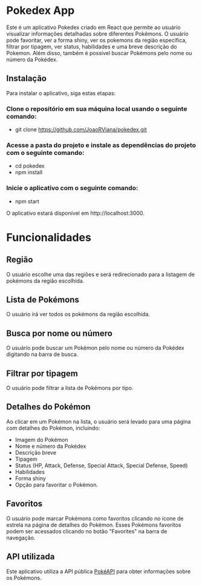 # Pokedex App

Este é um aplicativo Pokedex criado em React que permite ao usuário visualizar informações detalhadas sobre diferentes Pokémons. O usuário pode favoritar, ver a forma shiny, ver os pokemons da região específica, filtrar por tipagem, ver status, habilidades e uma breve descrição do Pokemon. Além disso, também é possível buscar Pokémons pelo nome ou número da Pokédex.

## Instalação

Para instalar o aplicativo, siga estas etapas:

### Clone o repositório em sua máquina local usando o seguinte comando:

- git clone https://github.com/JoaoRViana/pokedex.git

### Acesse a pasta do projeto e instale as dependências do projeto com o seguinte comando:
- cd pokedex
- npm install

### Inicie o aplicativo com o seguinte comando:

- npm start

O aplicativo estará disponível em http://localhost:3000.

# Funcionalidades

## Região

O usuário escolhe uma das regiões e será redirecionado para a listagem de pokémons da região escolhida.

## Lista de Pokémons

O usuário irá ver todos os pokémons da região escolhida.

## Busca por nome ou número

O usuário pode buscar um Pokémon pelo nome ou número da Pokédex digitando na barra de busca.

## Filtrar por tipagem

O usuário pode filtrar a lista de Pokémons por tipo.

## Detalhes do Pokémon

Ao clicar em um Pokémon na lista, o usuário será levado para uma página com detalhes do Pokémon, incluindo:

- Imagem do Pokémon
- Nome e número da Pokédex
- Descrição breve
- Tipagem
- Status (HP, Attack, Defense, Special Attack, Special Defense, Speed)
- Habilidades
- Forma shiny
- Opção para favoritar o Pokémon.

## Favoritos

O usuário pode marcar Pokémons como favoritos clicando no ícone de estrela na página de detalhes do Pokémon. Esses Pokémons favoritos podem ser acessados clicando no botão "Favorites" na barra de navegação.


## API utilizada

Este aplicativo utiliza a API pública [PokéAPI](https://pokeapi.co) para obter informações sobre os Pokémons.
